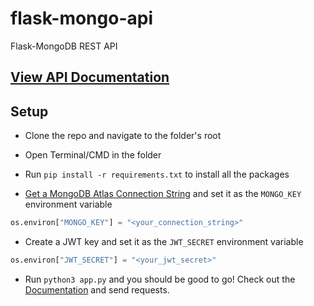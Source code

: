 # flask-mongo-api
Flask-MongoDB REST API

## [View API Documentation](https://documenter.getpostman.com/view/15393669/TzsZr8qn)

## Setup

- Clone the repo and navigate to the folder's root

- Open Terminal/CMD in the folder
- Run `pip install -r requirements.txt` to install all the packages

- [Get a MongoDB Atlas Connection String](https://docs.mongodb.com/guides/server/drivers/#obtain-your-mongodb-connection-string) and set it as the `MONGO_KEY` environment variable

```python
os.environ["MONGO_KEY"] = "<your_connection_string>"
```

- Create a JWT key and set it as the `JWT_SECRET` environment variable
```python
os.environ["JWT_SECRET"] = "<your_jwt_secret>"
```

- Run `python3 app.py` and you should be good to go! Check out the [Documentation](https://documenter.getpostman.com/view/15393669/TzsZr8qn) and send requests.
